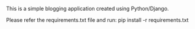 This is a simple blogging application created using Python/Django.

Please refer the requirements.txt file and run:
pip install -r requirements.txt
